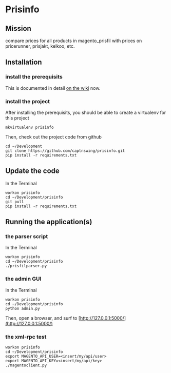 # Prisinfo

## Mission

compare prices for all products in magento_prisfil with prices on pricerunner, prisjakt, kelkoo, etc.

## Installation

### install the prerequisits

This is documented in detail [on the wiki](https://github.com/captnswing/prisinfo/wiki/Install-prerequisits) now.

### install the project

After installing the prerequisits, you should be able to create a virtualenv for this project

	mkvirtualenv prisinfo

Then, check out the project code from github

	cd ~/Development
	git clone https://github.com/captnswing/prisinfo.git
	pip install -r requirements.txt

## Update the code

In the Terminal

	workon prisinfo
	cd ~/Development/prisinfo
	git pull
	pip install -r requirements.txt

## Running the application(s)

### the parser script

In the Terminal

	workon prisinfo
	cd ~/Development/prisinfo
	./prisfilparser.py

### the admin GUI

In the Terminal

	workon prisinfo
	cd ~/Development/prisinfo
	python admin.py

Then, open a browser, and surf to [http://127.0.0.1:5000/](http://127.0.0.1:5000/)

### the xml-rpc test

	workon prisinfo
	cd ~/Development/prisinfo
	export MAGENTO_API_USER=<insert/my/api/user>
	export MAGENTO_API_KEY=<insert/my/api/key>
	./magentoclient.py
